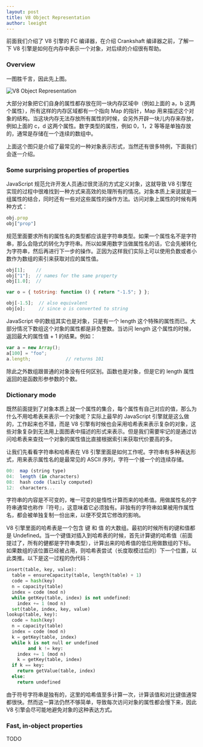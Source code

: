 ```yaml
---
layout: post
title: V8 Object Representation
author: leeight
---
```



前面我们介绍了 V8 引擎的 FC 编译器，在介绍 Crankshaft  编译器之前，了解一下 V8 引擎是如何在内存中表示一个对象，对后续的介绍很有帮助。

### Overview

一图胜千言，因此先上图。

![V8 Object Representation](http://yuedu.baidu.com/bookeditor/interface/imageview?book_id=3dd0355590c69ec3d5bb75bb&file=24b08d333a0a818d625bac1253229f6b.png)

大部分对象把它们自身的属性都存放在同一块内存区域中（例如上面的 a，b 这两个属性），所有这样的内存区域都有一个指向 Map 的指针，Map 用来描述这个对象的结构。当这块内存无法存放所有属性的时候，会另外开辟一块儿内存来存放，例如上面的 c，d 这两个属性。数字类型的属性，例如 0，1，2 等等是单独存放的，通常是存储在一个连续的数组中。

上面这个图只是介绍了最常见的一种对象表示形式，当然还有很多特例，下面我们会逐一介绍。

### Some surprising properties of properties

JavaScript 规范允许开发人员通过很灵活的方式定义对象，这就导致 V8 引擎在实现的过程中很难找到一种方式来高效的处理所有的情况。对象本质上来说就是一组属性的结合，同时还有一些对这些属性的操作方法。访问对象上属性的时候有两种方式：

```javascript
obj.prop
obj["prop"]
```

规范里面要求所有的属性名的类型都应该是字符串类型。如果一个属性名不是字符串，那么会隐式的转化为字符串。所以如果用数字当做属性名的话，它会先被转化为字符串，然后再进行下一步的操作。正因为这样我们实际上可以使用负数或者小数作为数组的索引来获取对应的属性值。

```javascript
obj[1];    //
obj["1"];  // names for the same property
obj[1.0];  //

var o = { toString: function () { return "-1.5"; } };

obj[-1.5];  // also equivalent
obj[o];     // since o is converted to string
```

JavaScript 中的数组其实也是对象，只是有一个 length 这个特殊的属性而已。大部分情况下数组这个对象的属性都是非负整数。当访问 length 这个属性的时候，返回最大的属性值 + 1 的结果。例如：

```javascript
var a = new Array();
a[100] = "foo";
a.length;             // returns 101
```

除此之外数组跟普通的对象没有任何区别。函数也是对象，但是它的 length 属性返回的是函数形参参数的个数。

### Dictionary mode

既然前面提到了对象本质上就一个属性的集合，每个属性有自己对应的值，那么为什么不用哈希表来表示一个对象呢？实际上最早的 JavaScript 引擎就是这么做的，工作起来也不错，而是 V8 引擎有时候也会采用哈希表来表示复杂的对象，这些对象复杂到无法用上面图表中描述的形式来表示。但是我们需要牢记的是通过访问哈希表来查找一个对象的属性值比直接根据索引来获取代价要高的多。

让我们先看看字符串和哈希表在 V8 引擎里面是如何工作呢。字符串有多种表达形式，用来表示属性名的是最常见的 ASCII 序列，字符一个接一个的连续存储。

```javascript
00:  map (string type)
04:  length (in characters)
08:  hash code (lazily computed)
12:  characters...
```

字符串的内容是不可变的，唯一可变的是惰性计算而来的哈希值。用做属性名的字符串通常也称作『符号』，这意味着它必须独有。非独有的字符串如果被用作属性名，都会被单独复制一份出来，以便不受其它修改的影响。

V8 引擎里面的哈希表是一个包含 键  和 值 的大数组。最初的时候所有的键和值都是 Undefined。当一个键值对插入到哈希表的时候，首先计算键的哈希值（前面提过了，所有的健都是字符串类型），计算出来的哈希值的低位用做数组的下标。如果数组的该位置已经被占用，则哈希表尝试（长度取模过后的）下一个位置，以此类推。以下是这一过程的伪代码：

```python
insert(table, key, value):
  table = ensureCapacity(table, length(table) + 1)
  code = hash(key)
  n = capacity(table)
  index = code (mod n)
  while getKey(table, index) is not undefined:
    index += 1 (mod n)
  set(table, index, key, value)
lookup(table, key):
  code = hash(key)
  n = capacity(table)
  index = code (mod n)
  k = getKey(table, index)
  while k is not null or undefined
        and k != key: 
    index += 1 (mod n)
    k = getKey(table, index)
  if k == key:
    return getValue(table, index)
  else:
    return undefined
```

由于符号字符串是独有的，这里的哈希值至多计算一次，计算该值和对比键值通常都很快。然而这一算法仍然不够简单，导致每次访问对象的属性都会慢下来，因此 V8 引擎会尽可能地避免对象的这种表达方式。

### Fast, in-object properties

TODO
